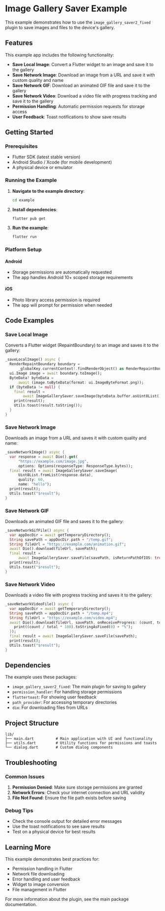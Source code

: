 # Image Gallery Saver Example

This example demonstrates how to use the `image_gallery_saver2_fixed` plugin to save images and files to the device's gallery.

## Features

This example app includes the following functionality:

- **Save Local Image**: Convert a Flutter widget to an image and save it to the gallery
- **Save Network Image**: Download an image from a URL and save it with custom quality and name
- **Save Network GIF**: Download an animated GIF file and save it to the gallery
- **Save Network Video**: Download a video file with progress tracking and save it to the gallery
- **Permission Handling**: Automatic permission requests for storage access
- **User Feedback**: Toast notifications to show save results

## Getting Started

### Prerequisites

- Flutter SDK (latest stable version)
- Android Studio / Xcode (for mobile development)
- A physical device or emulator

### Running the Example

1. **Navigate to the example directory**:
   ```bash
   cd example
   ```

2. **Install dependencies**:
   ```bash
   flutter pub get
   ```

3. **Run the example**:
   ```bash
   flutter run
   ```

### Platform Setup

#### Android
- Storage permissions are automatically requested
- The app handles Android 10+ scoped storage requirements

#### iOS
- Photo library access permission is required
- The app will prompt for permission when needed

## Code Examples

### Save Local Image
Converts a Flutter widget (RepaintBoundary) to an image and saves it to the gallery:

```dart
_saveLocalImage() async {
  RenderRepaintBoundary boundary =
      _globalKey.currentContext!.findRenderObject() as RenderRepaintBoundary;
  ui.Image image = await boundary.toImage();
  ByteData? byteData =
      await (image.toByteData(format: ui.ImageByteFormat.png));
  if (byteData != null) {
    final result =
        await ImageGallerySaver.saveImage(byteData.buffer.asUint8List());
    print(result);
    Utils.toast(result.toString());
  }
}
```

### Save Network Image
Downloads an image from a URL and saves it with custom quality and name:

```dart
_saveNetworkImage() async {
  var response = await Dio().get(
      "https://example.com/image.jpg",
      options: Options(responseType: ResponseType.bytes));
  final result = await ImageGallerySaver.saveImage(
      Uint8List.fromList(response.data),
      quality: 60,
      name: "hello");
  print(result);
  Utils.toast("$result");
}
```

### Save Network GIF
Downloads an animated GIF file and saves it to the gallery:

```dart
_saveNetworkGifFile() async {
  var appDocDir = await getTemporaryDirectory();
  String savePath = appDocDir.path + "/temp.gif";
  String fileUrl = "https://example.com/animation.gif";
  await Dio().download(fileUrl, savePath);
  final result =
      await ImageGallerySaver.saveFile(savePath, isReturnPathOfIOS: true);
  print(result);
  Utils.toast("$result");
}
```

### Save Network Video
Downloads a video file with progress tracking and saves it to the gallery:

```dart
_saveNetworkVideoFile() async {
  var appDocDir = await getTemporaryDirectory();
  String savePath = appDocDir.path + "/temp.mp4";
  String fileUrl = "https://example.com/video.mp4";
  await Dio().download(fileUrl, savePath, onReceiveProgress: (count, total) {
    print((count / total * 100).toStringAsFixed(0) + "%");
  });
  final result = await ImageGallerySaver.saveFile(savePath);
  print(result);
  Utils.toast("$result");
}
```

## Dependencies

The example uses these packages:

- `image_gallery_saver2_fixed`: The main plugin for saving to gallery
- `permission_handler`: For handling storage permissions
- `fluttertoast`: For showing user feedback
- `path_provider`: For accessing temporary directories
- `dio`: For downloading files from URLs

## Project Structure

```
lib/
├── main.dart          # Main application with UI and functionality
├── utils.dart         # Utility functions for permissions and toasts
└── dialog.dart        # Custom dialog components
```

## Troubleshooting

### Common Issues

1. **Permission Denied**: Make sure storage permissions are granted
2. **Network Errors**: Check your internet connection and URL validity
3. **File Not Found**: Ensure the file path exists before saving

### Debug Tips

- Check the console output for detailed error messages
- Use the toast notifications to see save results
- Test on a physical device for best results

## Learning More

This example demonstrates best practices for:
- Permission handling in Flutter
- Network file downloading
- Error handling and user feedback
- Widget to image conversion
- File management in Flutter

For more information about the plugin, see the main package documentation.
